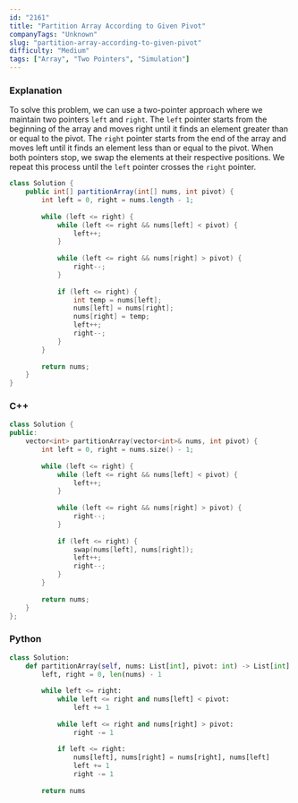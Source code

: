 ```yaml
---
id: "2161"
title: "Partition Array According to Given Pivot"
companyTags: "Unknown"
slug: "partition-array-according-to-given-pivot"
difficulty: "Medium"
tags: ["Array", "Two Pointers", "Simulation"]
---
```


### Explanation

To solve this problem, we can use a two-pointer approach where we maintain two pointers `left` and `right`. The `left` pointer starts from the beginning of the array and moves right until it finds an element greater than or equal to the pivot. The `right` pointer starts from the end of the array and moves left until it finds an element less than or equal to the pivot. When both pointers stop, we swap the elements at their respective positions. We repeat this process until the `left` pointer crosses the `right` pointer.

```java
class Solution {
    public int[] partitionArray(int[] nums, int pivot) {
        int left = 0, right = nums.length - 1;
        
        while (left <= right) {
            while (left <= right && nums[left] < pivot) {
                left++;
            }
            
            while (left <= right && nums[right] > pivot) {
                right--;
            }
            
            if (left <= right) {
                int temp = nums[left];
                nums[left] = nums[right];
                nums[right] = temp;
                left++;
                right--;
            }
        }
        
        return nums;
    }
}
```

### C++
```cpp
class Solution {
public:
    vector<int> partitionArray(vector<int>& nums, int pivot) {
        int left = 0, right = nums.size() - 1;
        
        while (left <= right) {
            while (left <= right && nums[left] < pivot) {
                left++;
            }
            
            while (left <= right && nums[right] > pivot) {
                right--;
            }
            
            if (left <= right) {
                swap(nums[left], nums[right]);
                left++;
                right--;
            }
        }
        
        return nums;
    }
};
```

### Python
```python
class Solution:
    def partitionArray(self, nums: List[int], pivot: int) -> List[int]:
        left, right = 0, len(nums) - 1
        
        while left <= right:
            while left <= right and nums[left] < pivot:
                left += 1
            
            while left <= right and nums[right] > pivot:
                right -= 1
            
            if left <= right:
                nums[left], nums[right] = nums[right], nums[left]
                left += 1
                right -= 1
        
        return nums
```